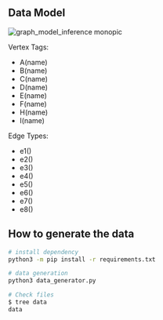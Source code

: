 ## Data Model

![graph_model_inference monopic](https://user-images.githubusercontent.com/1651790/180637387-6695977b-0844-4384-8d00-f5cb44a22d47.svg)

Vertex Tags:
- A(name)
- B(name)
- C(name)
- D(name)
- E(name)
- F(name)
- H(name)
- I(name)

Edge Types:
- e1()
- e2()
- e3()
- e4()
- e5()
- e6()
- e7()
- e8()


## How to generate the data

```bash
# install dependency
python3 -m pip install -r requirements.txt

# data generation
python3 data_generator.py

# Check files
$ tree data
data

```
